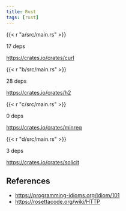 ```yaml
---
title: Rust
tags: [rust]
---
```


{{< r "a/src/main.rs" >}}

17 deps

<https://crates.io/crates/curl>

{{< r "b/src/main.rs" >}}

28 deps

<https://crates.io/crates/h2>

{{< r "c/src/main.rs" >}}

0 deps

<https://crates.io/crates/minreq>

{{< r "d/src/main.rs" >}}

3 deps

<https://crates.io/crates/solicit>

## References

- <https://programming-idioms.org/idiom/101>
- <https://rosettacode.org/wiki/HTTP>
